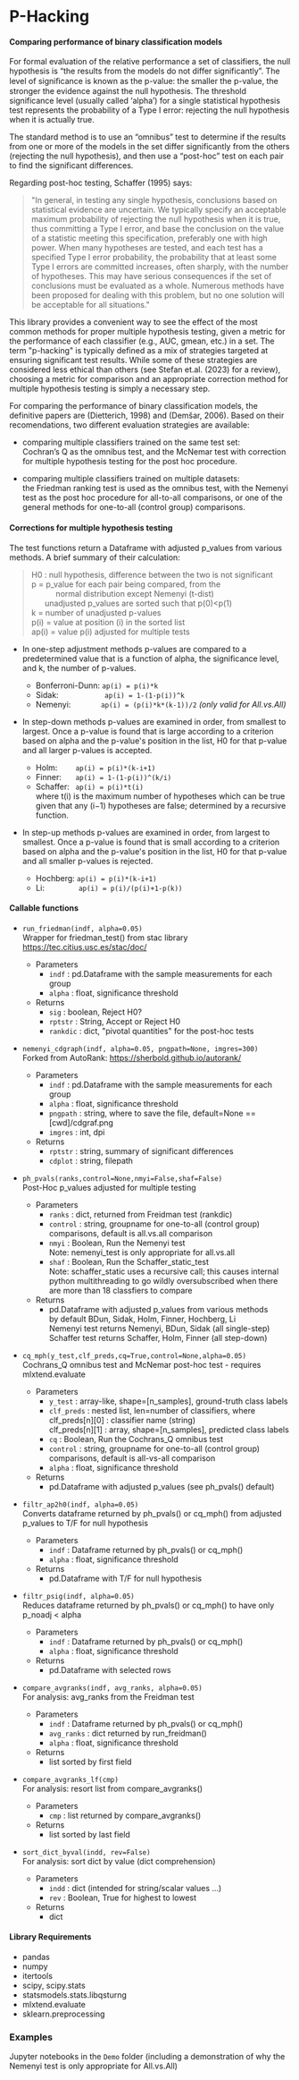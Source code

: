 # P-Hacking
#### Comparing performance of binary classification models

For formal evaluation of the relative performance a set of classifiers, the null hypothesis is “the results from the models do not differ significantly”. The level of signiﬁcance is known as the p-value: the smaller the p-value, the stronger the evidence against the null hypothesis. The threshold significance level (usually called ‘alpha’) for a single statistical hypothesis test represents the probability of a Type I error: rejecting the null hypothesis when it is actually true. 

The standard method is to use an “omnibus” test to determine if the results from one or more of the models in the set differ significantly from the others (rejecting the null hypothesis), and then use a “post-hoc” test on each pair to find the significant differences.

Regarding post-hoc testing, Schaffer (1995) says:
> "In general, in testing any single hypothesis, conclusions based on statistical evidence are uncertain. We typically specify an acceptable maximum probability of rejecting the null hypothesis when it is true, thus committing a Type I error, and base the conclusion on the value of a statistic meeting this specification, preferably one with high power. When many hypotheses are tested, and each test has a specified Type I error probability, the probability that at least some Type I errors are committed increases, often sharply, with the number of hypotheses. This may have serious consequences if the set of conclusions must be evaluated as a whole. Numerous methods have been proposed for dealing with this problem, but no one solution will be acceptable for all situations." 

This library provides a convenient way to see the effect of the most common methods for proper multiple hypothesis testing, given a metric for the performance of each classifier (e.g., AUC, gmean, etc.) in a set. 
The term "p-hacking" is typically defined as a mix of strategies targeted at ensuring significant test results. While some of these strategies are considered less ethical than others (see Stefan et.al. (2023) for a review), choosing a metric for comparison and an appropriate correction  method for multiple hypothesis testing is simply a necessary step.  

For comparing the performance of binary classification models, the definitive papers are (Dietterich, 1998) and (Demšar, 2006). Based on their recomendations, two different evaluation strategies are available:

* comparing multiple classifiers trained on the same test set:<br> 
Cochran’s Q as the omnibus test, and the McNemar test with correction for multiple hypothesis testing for the post hoc procedure.

* comparing multiple classifiers trained on multiple datasets:<br> 
the Friedman ranking test is used as the omnibus test, with the Nemenyi test as the post hoc procedure for all-to-all comparisons, or one of the general methods for one-to-all (control group) comparisons. 

#### Corrections for multiple hypothesis testing

The test functions return a Dataframe with adjusted p_values from various methods. A brief summary of their calculation:

> H0    : null hypothesis, difference between the two is not significant<br>
> p     = p_value for each pair being compared, from the<br> 
&nbsp;&nbsp;&nbsp;&nbsp;&nbsp;&nbsp;&nbsp;&nbsp;&nbsp;&nbsp; normal distribution except Nemenyi (t-dist)<br>
&nbsp;&nbsp;&nbsp;&nbsp;&nbsp; unadjusted p_values are sorted such that p(0)<p(1)<br>
  k     = number of unadjusted p-values<br>
  p(i)  = value at position (i) in the sorted list<br>
  ap(i) = value p(i) adjusted for multiple tests<br>

* In one-step adjustment methods p-values are compared to a
  predetermined value that is a function of alpha, the significance
  level, and k, the number of p-values.
  - Bonferroni-Dunn: ` ap(i) = p(i)*k `
  - Sidak: `            ap(i) = 1-(1-p(i))^k `
  - Nemenyi: `        ap(i) = (p(i)*k*(k-1))/2 `   *(only valid for All.vs.All)*

* In step-down methods p-values are examined in order, from smallest
  to largest. Once a p-value is found that is large according to a
  criterion based on alpha and the p-value's position in the list, 
  H0 for that p-value and all larger p-values is accepted.
  - Holm: `     ap(i) = p(i)*(k-i+1) `
  - Finner: `    ap(i) = 1-(1-p(i))^(k/i) `
  - Schaffer: `  ap(i) = p(i)*t(i) `<br>
         where t(i) is the maximum number of hypotheses 
         which can be true given that any (i−1) hypotheses 
         are false; determined by a recursive function.

* In step-up methods p-values are examined in order, from largest to
  smallest. Once a p-value is found that is small according to a
  criterion based on alpha and the p-value's position in the list,
  H0 for that p-value and all smaller p-values is rejected.
  - Hochberg: ` ap(i) = p(i)*(k-i+1) `
  - Li: `         ap(i) = p(i)/(p(i)+1-p(k)) `


#### Callable functions

* `run_friedman(indf, alpha=0.05)`<br>Wrapper for friedman_test() from stac library<br>https://tec.citius.usc.es/stac/doc/
  - Parameters
    - `indf` : pd.Dataframe with the sample measurements for each group
    - `alpha` : float, significance threshold 
  - Returns
    - `sig` : boolean, Reject H0?   
    - `rptstr` : String, Accept or Reject H0 
    - `rankdic` : dict, "pivotal quantities" for the post-hoc tests

* `nemenyi_cdgraph(indf, alpha=0.05, pngpath=None, imgres=300)`<br> Forked from AutoRank: https://sherbold.github.io/autorank/ 
  - Parameters
    - `indf` : pd.Dataframe with the sample measurements for each group
    - `alpha` : float, significance threshold 
    - `pngpath` : string, where to save the file, default=None == [cwd]/cdgraf.png
    - `imgres` : int, dpi
  - Returns
    - `rptstr` : string, summary of significant differences
    - `cdplot` : string, filepath 

* `ph_pvals(ranks,control=None,nmyi=False,shaf=False)`<br> Post-Hoc p_values adjusted for multiple testing 
  - Parameters
    - `ranks` : dict, returned from Freidman test (rankdic)
    - `control` : string, groupname for one-to-all (control group) comparisons, default is all.vs.all comparison
    - `nmyi` : Boolean, Run the Nemenyi test<br>Note: nemenyi_test is only appropriate for all.vs.all
    - `shaf` : Boolean, Run the Schaffer_static_test<br>Note: schaffer_static uses a recursive call; this causes internal python multithreading to go wildly oversubscribed when there are more than 18 classfiers to compare
  - Returns
    - pd.Dataframe with adjusted p_values from various methods<br>by default BDun, Sidak, Holm, Finner, Hochberg, Li<br>Nemenyi test returns Nemenyi, BDun, Sidak (all single-step)<br>Schaffer test returns Schaffer, Holm, Finner (all step-down)

* `cq_mph(y_test,clf_preds,cq=True,control=None,alpha=0.05)`<br>Cochrans_Q omnibus test and McNemar post-hoc test - requires mlxtend.evaluate
  - Parameters
    - `y_test` : array-like, shape=[n_samples], ground-truth class labels 
    - `clf_preds` : nested list, len=number of classifiers, where <br>clf_preds[n][0] : classifier name (string) <br>clf_preds[n][1] : array, shape=[n_samples], predicted class labels
    - `cq` : Boolean, Run the Cochrans_Q omnibus test
    - `control` : string, groupname for one-to-all (control group) comparisons, default is all-vs-all comparison
    - `alpha` : float, significance threshold 
  - Returns
    - pd.Dataframe with adjusted p_values (see ph_pvals() default)

* `filtr_ap2h0(indf, alpha=0.05)`<br> Converts dataframe returned by ph_pvals() or cq_mph() from adjusted p_values to T/F for null hypothesis
  - Parameters
    - `indf` : Dataframe returned by ph_pvals() or cq_mph()
    - `alpha` : float, significance threshold 
  - Returns
    - pd.Dataframe with T/F for null hypothesis 

* `filtr_psig(indf, alpha=0.05)`<br> Reduces dataframe returned by ph_pvals() or cq_mph() to have only p_noadj < alpha
  - Parameters
    - `indf` : Dataframe returned by ph_pvals() or cq_mph()
    - `alpha` : float, significance threshold 
  - Returns
    - pd.Dataframe with selected rows 

* `compare_avgranks(indf, avg_ranks, alpha=0.05)`<br> For analysis: avg_ranks from the Freidman test
  - Parameters
    - `indf` : Dataframe returned by ph_pvals() or cq_mph()
    - `avg_ranks` : dict returned by run_freidman()
    - `alpha` : float, significance threshold 
  - Returns
    - list sorted by first field

* `compare_avgranks_lf(cmp)`<br> For analysis: resort list from compare_avgranks()
  - Parameters
    - `cmp` : list returned by compare_avgranks()
  - Returns
    - list sorted by last field

* `sort_dict_byval(indd, rev=False)`<br> For analysis: sort dict by value (dict comprehension)
  - Parameters
    - `indd` : dict (intended for string/scalar values ...)
    - `rev` : Boolean, True for highest to lowest
  - Returns
    - dict




#### Library Requirements

* pandas
* numpy
* itertools
* scipy, scipy.stats 
* statsmodels.stats.libqsturng 
* mlxtend.evaluate
* sklearn.preprocessing

### Examples
Jupyter notebooks in the `Demo` folder (including a demonstration of why the Nemenyi test is only appropriate for All.vs.All)

